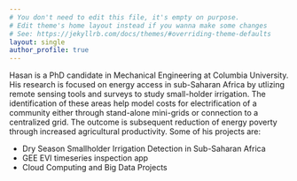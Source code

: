 ```yaml
---
# You don't need to edit this file, it's empty on purpose.
# Edit theme's home layout instead if you wanna make some changes
# See: https://jekyllrb.com/docs/themes/#overriding-theme-defaults
layout: single
author_profile: true
---
```


Hasan is a PhD candidate in Mechanical Engineering at Columbia University. His research is focused on energy access in sub-Saharan Africa by utlizing remote sensing tools and surveys to study small-holder irrigation. The identification of these areas help model costs for electrification of a community either through stand-alone mini-grids or connection to a centralized grid. The outcome is subsequent reduction of energy poverty through increased agricultural productivity. Some of his projects are:
- Dry Season Smallholder Irrigation Detection in Sub-Saharan Africa
- GEE EVI timeseries inspection app
- Cloud Computing and Big Data Projects
